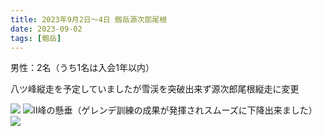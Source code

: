 ```yaml
---
title: 2023年9月2日〜4日 劔岳源次郎尾根
date: 2023-09-02
tags: [剱岳]
---
```


男性：2名（うち1名は入会1年以内）

八ツ峰縦走を予定していましたが雪渓を突破出来ず源次郎尾根縦走に変更

![](/2023/09/02/20230902/1.jpg)
![Ⅱ峰の懸垂（ゲレンデ訓練の成果が発揮されスムーズに下降出来ました）](/2023/09/02/20230902/2.jpg)
![](/2023/09/02/20230902/3.jpg)
